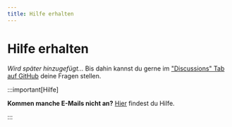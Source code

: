 ```yaml
---
title: Hilfe erhalten
---
```


# Hilfe erhalten

*Wird später hinzugefügt...* Bis dahin kannst du gerne im ["Discussions" Tab auf GitHub](https://github.com/2000Arion/gsc-docs/discussions/new?category=q-a) deine Fragen stellen.

:::important[Hilfe]

**Kommen manche E-Mails nicht an?** [Hier](/support/e) findest du Hilfe.

:::
